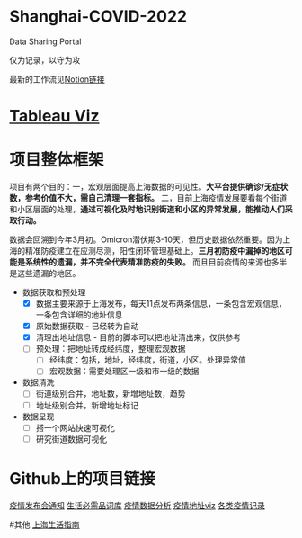 # Shanghai-COVID-2022

Data Sharing Portal

仅为记录，以守为攻

最新的工作流见[Notion链接](https://stockard-halfway.notion.site/9aace6bd589c490f8015f98d87ea735f?v=7b2a1b31be1a469d9f373e1cb0e59f0d)

# [Tableau Viz](https://public.tableau.com/app/profile/stockard.feng/viz/_16494860765160/1)

# 项目整体框架

项目有两个目的：一，宏观层面提高上海数据的可见性。**大平台提供确诊/无症状数，参考价值不大，需自己清理一套指标。** 二，目前上海疫情发展要看每个街道和小区层面的处理，**通过可视化及时地识别街道和小区的异常发展，能推动人们采取行动。**

数据会回溯到今年3月初。Omicron潜伏期3-10天，但历史数据依然重要。因为上海的精准防疫建立在应测尽测，阳性闭环管理基础上。**三月初防疫中漏掉的地区可能是系统性的遗漏，并不完全代表精准防疫的失败。** 而且目前疫情的来源也多半是这些遗漏的地区。

- 数据获取和预处理
    - [x]  数据主要来源于上海发布，每天11点发布两条信息，一条包含宏观信息，一条包含详细的地址信息
    - [x]  原始数据获取 - 已经转为自动
    - [x]  清理出地址信息 - 目前的脚本可以把地址清出来，仅供参考
    - [ ]  预处理：把地址转成经纬度，整理宏观数据
        - [ ]  经纬度：包括，地址，经纬度，街道，小区。处理异常值
        - [ ]  宏观数据：需要处理区一级和市一级的数据
- 数据清洗
    - [ ]  街道级别合并，地址数，新增地址数，趋势
    - [ ]  地址级别合并，新增地址标记
- 数据呈现
    - [ ]  搭一个网站快速可视化
    - [ ]  研究街道数据可视化

# Github上的项目链接
[疫情发布会通知](https://github.com/liurenjie520/Shanghai_COVID-19_Push)
[生活必需品词库](https://github.com/xuanskyer/shanghai_covid_19_goods)
[疫情数据分析](https://github.com/kekincai/shanghai_covid19)
[疫情地址viz](https://github.com/Xenofex/covid-shanghai-viz)
[各类疫情记录](https://github.com/000fan000/covid19-shanghai2022)

#其他
[上海生活指南](https://www.wolai.com/6TLbKJYT1JTq3cFqXTWVXC)

